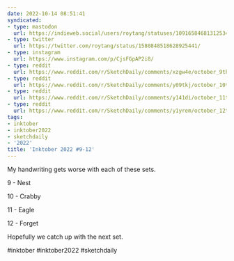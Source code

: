 ```yaml
---
date: 2022-10-14 08:51:41
syndicated:
- type: mastodon
  url: https://indieweb.social/users/roytang/statuses/109165846813125340
- type: twitter
  url: https://twitter.com/roytang/status/1580848518628925441/
- type: instagram
  url: https://www.instagram.com/p/CjsFGpAP2i8/
- type: reddit
  url: https://www.reddit.com/r/SketchDaily/comments/xzgw4e/october_9th_drawlloween_creeping_up_with_the/isn59as/
- type: reddit
  url: https://www.reddit.com/r/SketchDaily/comments/y09tkj/october_10th_drawlloween_zodiac_griller/isn59uj/
- type: reddit
  url: https://www.reddit.com/r/SketchDaily/comments/y141di/october_11th_drawlloween_avocado_ghost/isn5ad1/
- type: reddit
  url: https://www.reddit.com/r/SketchDaily/comments/y1yrem/october_12th_drawlloween_judge_sludge/isn5asm/
tags:
- inktober
- inktober2022
- sketchdaily
- '2022'
title: 'Inktober 2022 #9-12'
---
```


My handwriting gets worse with each of these sets. 

9 - Nest

10 - Crabby

11 - Eagle

12 - Forget

Hopefully we catch up with the next set.

#inktober #inktober2022 #sketchdaily